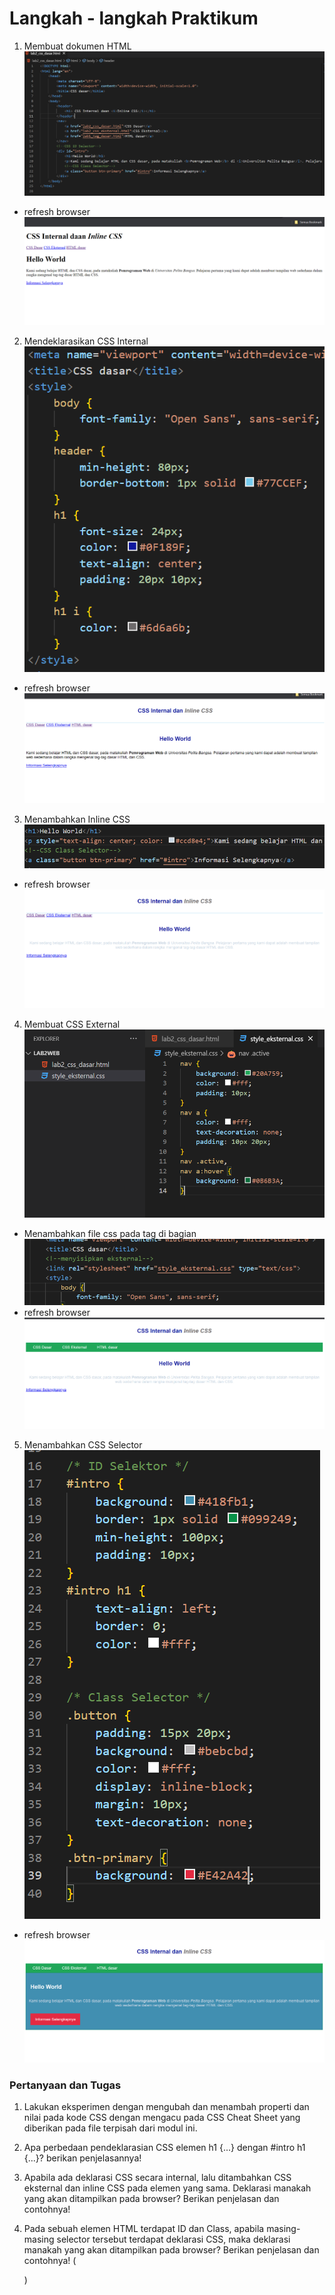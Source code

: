 # Langkah - langkah Praktikum
1. Membuat dokumen HTML
![foto](foto/1.png)
- refresh browser
![foto](foto/2.png)
2. Mendeklarasikan CSS Internal
![foto](foto/3.png)
- refresh browser
![foto](foto/4.png)
3. Menambahkan Inline CSS
![foto](foto/5.png)
- refresh browser
![foto](foto/6.png)
4. Membuat CSS External
![foto](foto/7.png)
- Menambahkan file css pada tag <link> di bagian <head>
![foto](foto/8.png)
- refresh browser
![foto](foto/9.png)
5. Menambahkan CSS Selector
![foto](foto/10.png)
- refresh browser
![foto](foto/11.png)

### Pertanyaan dan Tugas
1. Lakukan eksperimen dengan mengubah dan menambah properti dan nilai pada kode CSS dengan mengacu pada CSS Cheat Sheet yang diberikan pada file terpisah dari modul ini.



2. Apa perbedaan pendeklarasian CSS elemen h1 {...} dengan #intro h1 {...}? berikan penjelasannya!



3. Apabila ada deklarasi CSS secara internal, lalu ditambahkan CSS eksternal dan inline CSS pada elemen yang sama. Deklarasi manakah yang akan ditampilkan pada browser? Berikan penjelasan dan contohnya!



4. Pada sebuah elemen HTML terdapat ID dan Class, apabila masing-masing selector tersebut terdapat deklarasi CSS, maka deklarasi manakah yang akan ditampilkan pada browser? Berikan penjelasan dan contohnya! ( <p id="paragraf-1" class="text-paragraf"> )

